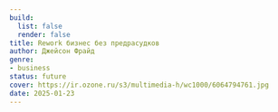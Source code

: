 ```yaml
---
build:
  list: false
  render: false
title: Rework бизнес без предрасудков
author: Джейсон Фрайд
genre:
- business
status: future
cover: https://ir.ozone.ru/s3/multimedia-h/wc1000/6064794761.jpg
date: 2025-01-23
---
```


